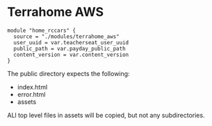 # Terrahome AWS

```
module "home_rccars" {
  source = "./modules/terrahome_aws"
  user_uuid = var.teacherseat_user_uuid
  public_path = var.payday_public_path
  content_version = var.content_version
}
```

The public directory expects the following:
- index.html
- error.html
- assets

ALl top level files in assets will be copied, but not any subdirectories.